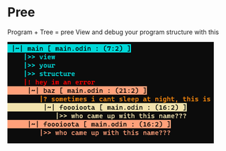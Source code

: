 # Pree

Program + Tree = pree
View and debug your program structure with this

![Example Image](images/image.png)
